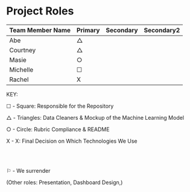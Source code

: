 # Project Roles

| Team Member Name | Primary | Secondary | Secondary2 |
|------------------|---------|-----------|------------|
| Abe | &#9651; ||
| Courtney | &#9651; ||
| Masie | &#9675; ||
| Michelle | &#9744; ||
| Rachel | X ||


KEY:


  &#9744; - Square: Responsible for the Repository

  &#9651; - Triangles: Data Cleaners & Mockup of the Machine Learning Model

  &#9675; - Circle:  Rubric Compliance & README 

  X - X: Final Decision on Which Technologies We Use

<br /><br />

&#9872; - We surrender

(Other roles: Presentation, Dashboard Design,)


